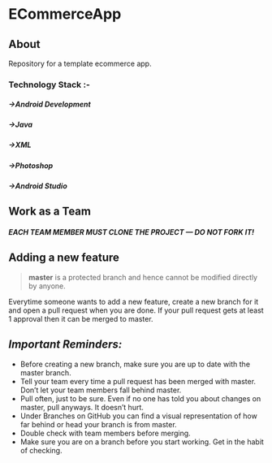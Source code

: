 # ECommerceApp

## About
Repository for a template ecommerce app.

### Technology Stack :-
##### ->Android Development
##### ->Java
##### ->XML
##### ->Photoshop
##### ->Android Studio


## Work as a Team
##### _EACH TEAM MEMBER MUST CLONE THE PROJECT — DO NOT FORK IT!_


## Adding a new feature

> **master** is a protected branch and hence cannot be modified directly by anyone.

Everytime someone wants to add a new feature, create a new branch for it and open a pull request when you are done.
If your pull request gets at least 1 approval then it can be merged to master.


## _Important Reminders:_

* Before creating a new branch, make sure you are up to date with the master branch.
* Tell your team every time a pull request has been merged with master. Don’t let your team members fall behind master.
* Pull often, just to be sure. Even if no one has told you about changes on master, pull anyways. It doesn’t hurt.
* Under Branches on GitHub you can find a visual representation of how far behind or head your branch is from master.
* Double check with team members before merging.
* Make sure you are on a branch before you start working. Get in the habit of checking.
